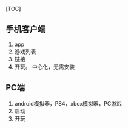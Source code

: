 [TOC]

## 手机客户端
1. app
2. 游戏列表
3. 链接
4. 开玩。
中心化，无需安装

## PC端
1. android模拟器，PS4，xbox模拟器，PC游戏
2. 启动
3. 开玩

